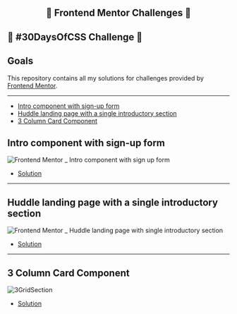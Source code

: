 ## <div align="center"> 🚀 Frontend Mentor Challenges 🚀 </div>

## 🚀 #30DaysOfCSS Challenge 🚀

## Goals

This repository contains all my solutions for challenges provided by <a href="https://www.frontendmentor.io/">Frontend Mentor</a>.

---

-  [Intro component with sign-up form](#id01)
-  [Huddle landing page with a single introductory section](#id02)
-  [3 Column Card Component](#id03)

## Intro component with sign-up form <a name="id01"></a>

![Frontend Mentor _ Intro component with sign up form](https://user-images.githubusercontent.com/34722707/105234004-5ca52880-5b49-11eb-89ff-b6e409af9087.gif)

<ul>
   <li><a href="https://github.com/laporeon/FrontEndMentor-challenges/tree/master/intro-component-with-signup-form-master">Solution</a>
   </li>
</ul>

---

## Huddle landing page with a single introductory section <a name="id02"></a>

![Frontend Mentor _ Huddle landing page with single introductory section](https://user-images.githubusercontent.com/34722707/105234598-48156000-5b4a-11eb-9a49-1334559a18ea.gif)

<ul>
   <li><a href="https://github.com/laporeon/FrontEndMentor-challenges/tree/master/huddle-landing-page-with-single-introductory-section-master">Solution</a>
   </li>
</ul>

---

## 3 Column Card Component <a name="id03"></a>

![3GridSection](https://user-images.githubusercontent.com/34722707/114467992-2794f900-9bc1-11eb-8746-9b9a6ac2ac90.gif)

<ul>
   <li><a href="https://github.com/laporeon/FrontEndMentor-challenges/tree/master/column-preview-card-component-main">Solution</a>
   </li>
</ul>

